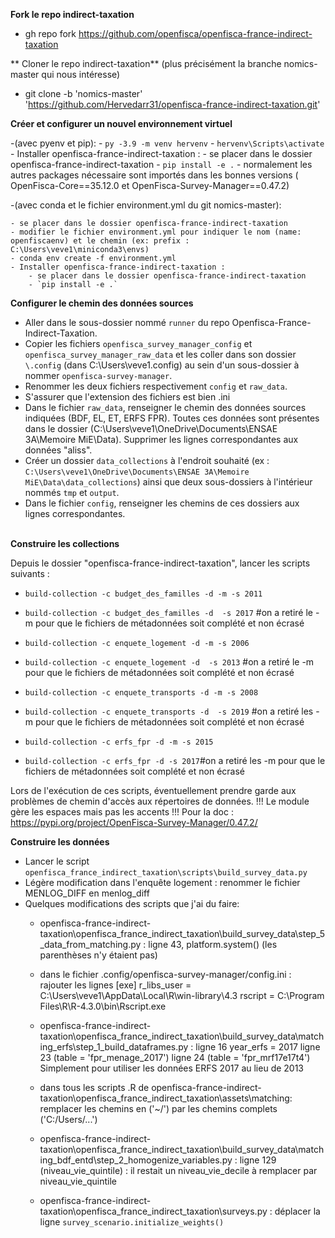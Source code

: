 **Fork le repo indirect-taxation**

- gh repo fork https://github.com/openfisca/openfisca-france-indirect-taxation

** Cloner le repo indirect-taxation** (plus précisément la branche nomics-master qui nous intéresse)

- git clone -b 'nomics-master' 'https://github.com/Hervedarr31/openfisca-france-indirect-taxation.git' 

**Créer et configurer un nouvel environnement virtuel**

-(avec pyenv et pip): 
	- `py -3.9 -m venv hervenv` 
	- `hervenv\Scripts\activate`
	- Installer openfisca-france-indirect-taxation :
		- se placer dans le dossier openfisca-france-indirect-taxation
		- `pip install -e .` 
		- normalement les autres packages nécessaire sont importés dans les bonnes versions
 ( OpenFisca-Core==35.12.0 et OpenFisca-Survey-Manager==0.47.2)

-(avec conda et le fichier environment.yml du git nomics-master):

	- se placer dans le dossier openfisca-france-indirect-taxation
	- modifier le fichier environment.yml pour indiquer le nom (name: openfiscaenv) et le chemin (ex: prefix : C:\Users\veve1\miniconda3\envs) 
	- conda env create -f environment.yml
	- Installer openfisca-france-indirect-taxation :
		- se placer dans le dossier openfisca-france-indirect-taxation
		- `pip install -e .` 


**Configurer le chemin des données sources**

   - Aller dans le sous-dossier nommé `runner` du repo Openfisca-France-Indirect-Taxation.
   - Copier les fichiers `openfisca_survey_manager_config` et `openfisca_survey_manager_raw_data` et les coller dans son dossier `\.config` (dans C:\Users\veve1\.config) au sein d'un sous-dossier à nommer `openfisca-survey-manager`. 
   - Renommer les deux fichiers respectivement `config` et `raw_data`.
   - S'assurer que l'extension des fichiers est bien .ini
   - Dans le fichier `raw_data`, renseigner le chemin des données sources indiquées (BDF, EL, ET, ERFS FPR). 
Toutes ces données sont présentes dans le dossier (C:\Users\veve1\OneDrive\Documents\ENSAE 3A\Memoire MiE\Data). Supprimer les lignes correspondantes aux données "aliss".
   - Créer un dossier `data_collections` à l'endroit souhaité (ex :  `C:\Users\veve1\OneDrive\Documents\ENSAE 3A\Memoire MiE\Data\data_collections`) ainsi que deux sous-dossiers à l'intérieur nommés `tmp` et `output`.
   - Dans le fichier `config`, renseigner les chemins de ces dossiers aux lignes correspondantes.<br><br>


**Construire les collections**

Depuis le dossier "openfisca-france-indirect-taxation", lancer les scripts suivants :
- `build-collection -c budget_des_familles -d -m -s 2011`
- `build-collection -c budget_des_familles -d  -s 2017` #on a retiré le -m pour que le fichiers de métadonnées soit complété et non écrasé

- `build-collection -c enquete_logement -d -m -s 2006`
- `build-collection -c enquete_logement -d  -s 2013` #on a retiré le -m pour que le fichiers de métadonnées soit complété et non écrasé


- `build-collection -c enquete_transports -d -m -s 2008`
- `build-collection -c enquete_transports -d  -s 2019` #on a retiré les -m pour que le fichiers de métadonnées soit complété et non écrasé


- `build-collection -c erfs_fpr -d -m -s 2015`
- `build-collection -c erfs_fpr -d -s 2017`#on a retiré les -m pour que le fichiers de métadonnées soit complété et non écrasé

Lors de l'exécution de ces scripts, éventuellement prendre garde aux problèmes de chemin d'accès aux répertoires de données. 
!!! Le module gère les espaces mais pas les accents !!!
Pour la doc :  https://pypi.org/project/OpenFisca-Survey-Manager/0.47.2/

**Construire les données**
- Lancer le script `openfisca_france_indirect_taxation\scripts\build_survey_data.py`
- Légère modification dans l'enquête logement : renommer le fichier MENLOG_DIFF en menlog_diff
- Quelques modifications des scripts que j'ai du faire:
	- openfisca-france-indirect-taxation\openfisca_france_indirect_taxation\build_survey_data\step_5_data_from_matching.py : 
	 ligne 43, platform.system() (les parenthèses n'y étaient pas) 
	- dans le fichier .config/openfisca-survey-manager/config.ini :  
	rajouter les lignes
	[exe]
	r_libs_user = C:\Users\veve1\AppData\Local\R\win-library\4.3
	rscript = C:\Program Files\R\R-4.3.0\bin\Rscript.exe

	- openfisca-france-indirect-taxation\openfisca_france_indirect_taxation\build_survey_data\matching_erfs\step_1_build_dataframes.py :
	ligne 16 year_erfs = 2017
	ligne 23 (table = 'fpr_menage_2017') 
	ligne 24 (table = 'fpr_mrf17e17t4')
	Simplement pour utiliser les données ERFS 2017 au lieu de 2013

	- dans tous les scripts .R de openfisca-france-indirect-taxation\openfisca_france_indirect_taxation\assets\matching:
	remplacer les chemins en ('~/') par les chemins complets ('C:/Users/...')
	- openfisca-france-indirect-taxation\openfisca_france_indirect_taxation\build_survey_data\matching_bdf_entd\step_2_homogenize_variables.py :
	ligne 129 (niveau_vie_quintile) : il restait un niveau_vie_decile à remplacer par niveau_vie_quintile
	- openfisca-france-indirect-taxation\openfisca_france_indirect_taxation\surveys.py : 
	déplacer la ligne `survey_scenario.initialize_weights()`

